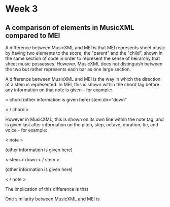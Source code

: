 # Week 3 

## A comparison of elements in MusicXML compared to MEI

A difference between MusicXML and MEI is that MEI represents sheet music by having two elements to the score, the "parent" and the "child", shown in the same section of code in order to represent the sense of heirarchy that sheet music possesses. However, MusicXML does not distinguish between the two but rather represents each bar as one large section.

A difference between MusixXML and MEI is the way in which the direction of a stem is represented. In MEI, this is shown within the chord tag before any information on that note is given - for example:

  < chord (other information is given here) stem.dir="down"

  < / chord >

However in MusicXML, this is shown on its own line within the note tag, and is given last after information on the pitch, step, octave, duration, tie, and voice - for example:

  < note >
  
  (other information is given here)

  < stem > down < / stem >

  (other information is given here)

  < / note >

The implication of this difference is that 

One similarity between MusicXML and MEI is 
